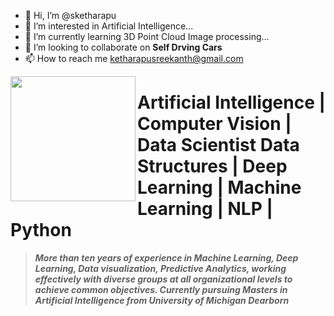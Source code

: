 - 👋 Hi, I’m @sketharapu
- 👀 I’m interested in Artificial Intelligence...
- 🌱 I’m currently learning 3D Point Cloud Image processing...
- 💞️ I’m looking to collaborate on **Self Drving Cars**
- 📫 How to reach me ketharapusreekanth@gmail.com

<!---
sketharapu/sketharapu is a ✨ special ✨ repository because its `README.md` (this file) appears on your GitHub profile.
You can click the Preview link to take a look at your changes.
--->

<img align="left" width="200" src="https://myoctocat.com/assets/images/base-octocat.svg" />

# Artificial Intelligence | Computer Vision | Data Scientist Data Structures | Deep Learning | Machine Learning | NLP | Python

> ***More than ten years of experience in Machine Learning, Deep Learning, Data visualization, 
Predictive Analytics, working effectively with diverse groups at all organizational 
levels to achieve common objectives. Currently pursuing Masters in Artificial Intelligence from University of Michigan Dearborn***
